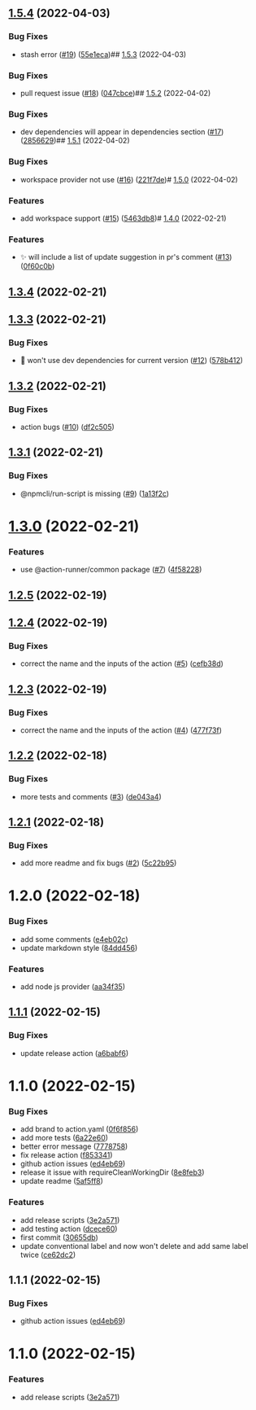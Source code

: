

## [1.5.4](https://github.com/action-runner/dependencies-outdater/compare/1.5.3...1.5.4) (2022-04-03)


### Bug Fixes

* stash error ([#19](https://github.com/action-runner/dependencies-outdater/issues/19)) ([55e1eca](https://github.com/action-runner/dependencies-outdater/commit/55e1eca4d7a1e2a97e8d24bd161a65ca034d8f67))## [1.5.3](https://github.com/action-runner/dependencies-outdater/compare/1.5.2...1.5.3) (2022-04-03)


### Bug Fixes

* pull request issue ([#18](https://github.com/action-runner/dependencies-outdater/issues/18)) ([047cbce](https://github.com/action-runner/dependencies-outdater/commit/047cbceaa27dfd68a8f49c1a33a48cbab2923952))## [1.5.2](https://github.com/action-runner/dependencies-outdater/compare/1.5.1...1.5.2) (2022-04-02)


### Bug Fixes

* dev dependencies will appear in dependencies section ([#17](https://github.com/action-runner/dependencies-outdater/issues/17)) ([2856629](https://github.com/action-runner/dependencies-outdater/commit/2856629fa21f8ed557b9ce3fd0a98f8fbcfa03bd))## [1.5.1](https://github.com/action-runner/dependencies-outdater/compare/1.5.0...1.5.1) (2022-04-02)


### Bug Fixes

* workspace provider not use ([#16](https://github.com/action-runner/dependencies-outdater/issues/16)) ([221f7de](https://github.com/action-runner/dependencies-outdater/commit/221f7de69d9f3d34dc09aba9738ad1e369d3f2e4))# [1.5.0](https://github.com/action-runner/dependencies-outdater/compare/1.4.0...1.5.0) (2022-04-02)


### Features

* add workspace support ([#15](https://github.com/action-runner/dependencies-outdater/issues/15)) ([5463db8](https://github.com/action-runner/dependencies-outdater/commit/5463db8e13439531667dab4f5fe8ebca0877d024))# [1.4.0](https://github.com/action-runner/dependencies-outdater/compare/1.3.4...1.4.0) (2022-02-21)


### Features

* :sparkles: will include a list of update suggestion in pr's comment ([#13](https://github.com/action-runner/dependencies-outdater/issues/13)) ([0f60c0b](https://github.com/action-runner/dependencies-outdater/commit/0f60c0bce8118e7b9b20e8931e2a1fbbf5204f17))

## [1.3.4](https://github.com/action-runner/dependencies-outdater/compare/1.3.3...1.3.4) (2022-02-21)

## [1.3.3](https://github.com/action-runner/dependencies-outdater/compare/1.3.2...1.3.3) (2022-02-21)


### Bug Fixes

* :bug: won't use dev dependencies for current version ([#12](https://github.com/action-runner/dependencies-outdater/issues/12)) ([578b412](https://github.com/action-runner/dependencies-outdater/commit/578b41213f83d49c48ccfdb5fb12b004e558a6f0))

## [1.3.2](https://github.com/action-runner/dependencies-outdater/compare/1.3.1...1.3.2) (2022-02-21)


### Bug Fixes

* action bugs ([#10](https://github.com/action-runner/dependencies-outdater/issues/10)) ([df2c505](https://github.com/action-runner/dependencies-outdater/commit/df2c5055aa52f2aebb646644d78e287efd2f50a4))

## [1.3.1](https://github.com/action-runner/dependencies-outdater/compare/1.3.0...1.3.1) (2022-02-21)


### Bug Fixes

* @npmcli/run-script is missing ([#9](https://github.com/action-runner/dependencies-outdater/issues/9)) ([1a13f2c](https://github.com/action-runner/dependencies-outdater/commit/1a13f2c7ee48b1080bf4ce54f5bff0aae3ed2e42))

# [1.3.0](https://github.com/action-runner/dependencies-outdater/compare/1.2.5...1.3.0) (2022-02-21)


### Features

* use @action-runner/common package ([#7](https://github.com/action-runner/dependencies-outdater/issues/7)) ([4f58228](https://github.com/action-runner/dependencies-outdater/commit/4f5822854ed59ad38b5ad9189b103ef47d949f4c))

## [1.2.5](https://github.com/action-runner/dependencies-outdater/compare/1.2.4...1.2.5) (2022-02-19)

## [1.2.4](https://github.com/action-runner/dependencies-outdater/compare/1.2.3...1.2.4) (2022-02-19)


### Bug Fixes

* correct the name and the inputs of the action ([#5](https://github.com/action-runner/dependencies-outdater/issues/5)) ([cefb38d](https://github.com/action-runner/dependencies-outdater/commit/cefb38df414ba89c340218930a8fbad022cd2dae))

## [1.2.3](https://github.com/action-runner/dependencies-outdater/compare/1.2.2...1.2.3) (2022-02-19)


### Bug Fixes

* correct the name and the inputs of the action ([#4](https://github.com/action-runner/dependencies-outdater/issues/4)) ([477f73f](https://github.com/action-runner/dependencies-outdater/commit/477f73f27ea44bedf4e186a0c699905137aa1407))

## [1.2.2](https://github.com/action-runner/dependencies-outdater/compare/1.2.1...1.2.2) (2022-02-18)


### Bug Fixes

* more tests and comments ([#3](https://github.com/action-runner/dependencies-outdater/issues/3)) ([de043a4](https://github.com/action-runner/dependencies-outdater/commit/de043a47d73f5f794c761b69e91e4dbaeb6e0d8d))

## [1.2.1](https://github.com/action-runner/dependencies-outdater/compare/1.2.0...1.2.1) (2022-02-18)


### Bug Fixes

* add more readme and fix bugs ([#2](https://github.com/action-runner/dependencies-outdater/issues/2)) ([5c22b95](https://github.com/action-runner/dependencies-outdater/commit/5c22b9592d952a29f252288d7c1743d61773a770))

# 1.2.0 (2022-02-18)


### Bug Fixes

* add some comments ([e4eb02c](https://github.com/action-runner/dependencies-outdater/commit/e4eb02c53a132da2a92dc44289c52f813160d988))
* update markdown style ([84dd456](https://github.com/action-runner/dependencies-outdater/commit/84dd4569eeb9f54ce0d3e90b4d157187ba081560))


### Features

* add node js provider ([aa34f35](https://github.com/action-runner/dependencies-outdater/commit/aa34f3575ef2c77046c7f4b85b2581a0f2993252))

## [1.1.1](https://github.com/action-runner/conventional-labeler/compare/1.1.0...1.1.1) (2022-02-15)


### Bug Fixes

* update release action ([a6babf6](https://github.com/action-runner/conventional-labeler/commit/a6babf6b2c3ad51d27fc286d4717e84633f20ff9))

# 1.1.0 (2022-02-15)


### Bug Fixes

* add brand to action.yaml ([0f6f856](https://github.com/action-runner/conventional-labeler/commit/0f6f8561dd4c29ac76b9e07916cdaa2f29718790))
* add more tests ([6a22e60](https://github.com/action-runner/conventional-labeler/commit/6a22e602df0ac4bec923a8efc850ba8daa04e2c9))
* better error message ([7778758](https://github.com/action-runner/conventional-labeler/commit/7778758e049474ccdafa22fee5db390e521bfc73))
* fix release action ([f853341](https://github.com/action-runner/conventional-labeler/commit/f853341d5e2e7c6ae61c80c8e3f5cce37e6fc771))
* github action issues ([ed4eb69](https://github.com/action-runner/conventional-labeler/commit/ed4eb690ae3f9a15c53e539200c0f34851657b81))
* release it issue with requireCleanWorkingDir ([8e8feb3](https://github.com/action-runner/conventional-labeler/commit/8e8feb3bc586f2d1b49ca3eb4ad145ec91227d0f))
* update readme ([5af5ff8](https://github.com/action-runner/conventional-labeler/commit/5af5ff866e0db9cf9381dde30748f2e370fa13ae))


### Features

* add release scripts ([3e2a571](https://github.com/action-runner/conventional-labeler/commit/3e2a57120137c7b1dc92d277c6957193e839a487))
* add testing action ([dcece60](https://github.com/action-runner/conventional-labeler/commit/dcece6072c5b444b41ab236b188c63c308552bcc))
* first commit ([30655db](https://github.com/action-runner/conventional-labeler/commit/30655db8567c82126e339653cede597846d495ed))
* update conventional label and now won't delete and add same label twice ([ce62dc2](https://github.com/action-runner/conventional-labeler/commit/ce62dc2fce2bf212c02c8cf6c598740f1d64b911))

## 1.1.1 (2022-02-15)


### Bug Fixes

* github action issues ([ed4eb69](https://github.com/action-runner/conventional-labeler/commit/ed4eb690ae3f9a15c53e539200c0f34851657b81))

# 1.1.0 (2022-02-15)


### Features

* add release scripts ([3e2a571](https://github.com/action-runner/conventional-labeler/commit/3e2a57120137c7b1dc92d277c6957193e839a487))